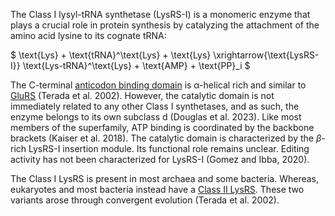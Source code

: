 
The Class I lysyl-tRNA synthetase (LysRS-I) is a monomeric enzyme that plays a crucial role in protein synthesis by catalyzing the attachment of the amino acid lysine to its cognate tRNA:




$ \text{Lys} + \text{tRNA}^\text{Lys} + \text{Lys} \xrightarrow{\text{LysRS-I}} \text{Lys-tRNA}^\text{Lys} + \text{AMP} + \text{PP}_i  $




The C-terminal [anticodon binding domain](/superfamily/class1/Anticodon_binding_domain_EK) is &alpha;-helical rich and similar to [GluRS](/class1/glu1) (Terada et al. 2002). 
However, the catalytic domain is not immediately related to any other Class I synthetases, and as such, the enzyme belongs to its own subclass d (Douglas et al. 2023).
Like most members of the superfamily, ATP binding is coordinated by the backbone brackets (Kaiser et al. 2018). 
The catalytic domain is characterized by the $\beta$-rich LysRS-I insertion module. Its functional role remains unclear. 
Editing activity has not been characterized for LysRS-I (Gomez and Ibba, 2020).  

The Class I LysRS is present in most archaea and some bacteria. Whereas, eukaryotes and most bacteria instead have a [Class II LysRS](/class2/lys). 
These two variants arose through convergent evolution (Terada et al. 2002).


